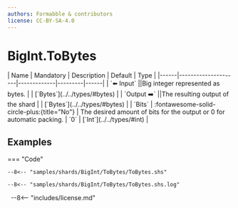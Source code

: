 ```yaml
---
authors: Formabble & contributors
license: CC-BY-SA-4.0
---
```



# BigInt.ToBytes

<div class="sh-parameters" markdown="1">
| Name | Mandatory | Description | Default | Type |
|------|---------------------|-------------|---------|------|
| `⬅️ Input` ||Big integer represented as bytes. | | [`Bytes`](../../types/#bytes) |
| `Output ➡️` ||The resulting output of the shard | | [`Bytes`](../../types/#bytes) |
| `Bits` | :fontawesome-solid-circle-plus:{title="No"}  | The desired amount of bits for the output or 0 for automatic packing. | `0` | [`Int`](../../types/#int) |

</div>



## Examples

=== "Code"

  ```x86asm linenums="1"
  --8<-- "samples/shards/BigInt/ToBytes/ToBytes.shs"
  ```

  ```
  --8<-- "samples/shards/BigInt/ToBytes/ToBytes.shs.log"
  ```
&nbsp;
--8<-- "includes/license.md"


